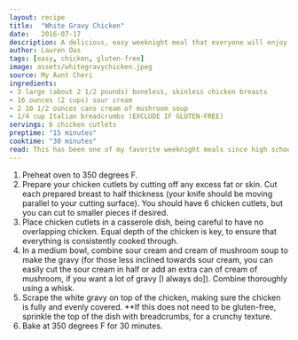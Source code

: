 ```yaml
---
layout: recipe
title:  "White Gravy Chicken"
date:   2016-07-17
description: A delicious, easy weeknight meal that everyone will enjoy!
author: Lauren Oas
tags: [easy, chicken, gluten-free]
image: assets/whitegravychicken.jpeg
source: My Aunt Cheri
ingredients:
- 3 large (about 2 1/2 pounds) boneless, skinless chicken breasts
- 16 ounces (2 cups) sour cream
- 2 10 1/2 ounces cans cream of mushroom soup
- 1/4 cup Italian breadcrumbs (EXCLUDE IF GLUTEN-FREE)
servings: 6 chicken cutlets
preptime: "15 minutes"
cooktime: "30 minutes"
read: This has been one of my favorite weeknight meals since high school, when my aunt introduced me to this ridiculously easy (and delicious!) meal. It is best served with plain white rice and steamed broccoli. **This recipe is marked gluten-free, but please be sure to check your ingredients (especially your soy sauce) that they are marked "gluten-free" before you serve to anybody with dietary restrictions.
---
```

1. Preheat oven to 350 degrees F.
2. Prepare your chicken cutlets by cutting off any excess fat or skin. Cut each prepared breast to half thickness (your knife should be moving parallel to your cutting surface). You should have 6 chicken cutlets, but you can cut to smaller pieces if desired.
3. Place chicken cutlets in a casserole dish, being careful to have no overlapping chicken. Equal depth of the chicken is key, to ensure that everything is consistently cooked through.
4. In a medium bowl, combine sour cream and cream of mushroom soup to make the gravy (for those less inclined towards sour cream, you can easily cut the sour cream in half or add an extra can of cream of mushroom, if you want a lot of gravy [I always do]). Combine thoroughly using a whisk.
5. Scrape the white gravy on top of the chicken, making sure the chicken is fully and evenly covered. **If this does not need to be gluten-free, sprinkle the top of the dish with breadcrumbs, for a crunchy texture.
6. Bake at 350 degrees F for 30 minutes.
